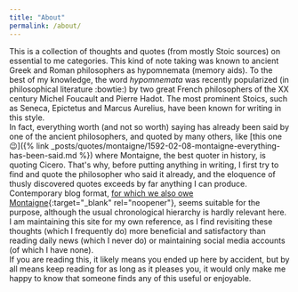 ```yaml
---
title: "About"
permalink: /about/
---
```


This is a collection of thoughts and quotes (from mostly Stoic sources) on essential to me categories. This kind of note taking was known to ancient Greek and Roman philosophers as hypomnemata (memory aids). To the best of my knowledge, the word *hypomnemata* was recently popularized (in philosophical literature :bowtie:) by two great French philosophers of the XX century Michel Foucault and Pierre Hadot. The most prominent Stoics, such as Seneca, Epictetus and Marcus Aurelius, have been known for writing in this style.<br>
In fact, everything worth (and not so worth) saying has already been said by one of the ancient philosophers, and quoted by many others, like [this one :wink:]({% link _posts/quotes/montaigne/1592-02-08-montaigne-everything-has-been-said.md %}) where Montaigne, the best quoter in history, is quoting Cicero. That's why, before putting anything in writing, I first try to find and quote the philosopher who said it already, and the eloquence of thusly discovered quotes exceeds by far anything I can produce.<br>
Contemporary blog format, [for which we also owe Montaigne](https://www.theparisreview.org/blog/2010/11/12/what-bloggers-owe-montaigne/){:target="_blank" rel="noopener"}, seems suitable for the purpose, although the usual chronological hierarchy is hardly relevant here.<br>
I am maintaining this site for my own reference, as I find revisiting these thoughts (which I frequently do) more beneficial and satisfactory than reading daily news (which I never do) or maintaining social media accounts (of which I have none).<br>
If you are reading this, it likely means you ended up here by accident, but by all means keep reading for as long as it pleases you, it would only make me happy to know that someone finds any of this useful or enjoyable.